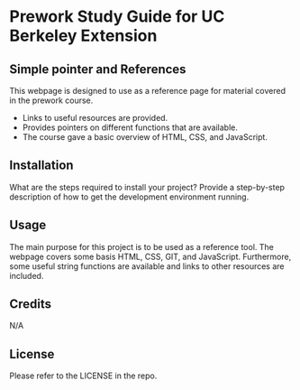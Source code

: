 # Prework Study Guide for UC Berkeley Extension

## Simple pointer and References 

This webpage is designed to use as a reference page for material covered in the prework course.

- Links to useful resources are provided.
- Provides pointers on different functions that are available. 
- The course gave a basic overview of HTML, CSS, and JavaScript.

## Installation

What are the steps required to install your project? Provide a step-by-step description of how to get the development environment running.

## Usage

The main purpose for this project is to be used as a reference tool. The webpage covers some basis HTML, CSS, GIT, and JavaScript. Furthermore, some useful string functions are available and links to other resources are included.

## Credits

N/A

## License

Please refer to the LICENSE in the repo.